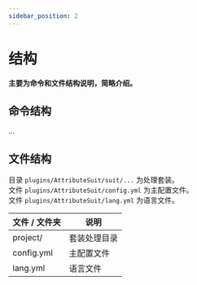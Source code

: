 ```yaml
---
sidebar_position: 2
---
```


# 结构

**主要为命令和文件结构说明，简略介绍。**  

## 命令结构

...

## 文件结构

目录 `plugins/AttributeSuit/suit/...` 为处理套装。  
文件 `plugins/AttributeSuit/config.yml` 为主配置文件。  
文件 `plugins/AttributeSuit/lang.yml` 为语言文件。


|  文件 / 文件夹   | 说明  |
|  ----  | ----  |
| project/  | 套装处理目录 |
| config.yml  | 主配置文件 |
| lang.yml  | 语言文件 |
